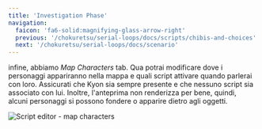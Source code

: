 ```yaml
---
title: 'Investigation Phase'
navigation:
  faicon: 'fa6-solid:magnifying-glass-arrow-right'
  previous: '/chokuretsu/serial-loops/docs/scripts/chibis-and-choices'
  next: '/chokuretsu/serial-loops/docs/scenario'
---
```


infine, abbiamo _Map Characters_ tab. Qua potrai modificare dove i personaggi appariranno nella mappa e quali script attivare quando parlerai con loro.
Assicurati che Kyon sia sempre presente e che nessuno script sia associato con lui. Inoltre, l'anteprima non renderizza per bene, quindi, alcuni personaggi
si possono fondere o apparire dietro agli oggetti.

![Script editor - map characters](/images/chokuretsu/serial-loops/script-map-characters.png)